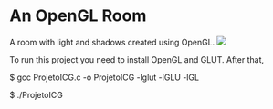 # An OpenGL Room
A room with light and shadows created using OpenGL.
![](/Images/1.png)

To run this project you need to install OpenGL and GLUT. After that,

$ gcc ProjetoICG.c -o ProjetoICG -lglut -lGLU -lGL

$ ./ProjetoICG
